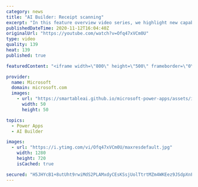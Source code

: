 ```yaml
---
category: news
title: "AI Builder: Receipt scanning"
excerpt: "In this feature overview video series, we highlight new capabilities included in the latest update to AI Builder.  Receipt scanning is a new AI Builder feature that processes receipts to identify and extract information. The AI model identifies receipt data, merchant information, total price, and taxes"
publishedDateTime: 2020-11-12T16:04:40Z
originalUrl: "https://youtube.com/watch?v=Ofq47xVCm0U"
type: video
quality: 139
heat: 139
published: true

featuredContent: "<iframe width=\"800\" height=\"500\" frameborder=\"0\" src=\"https://www.youtube.com/embed/Ofq47xVCm0U\" allow=\"accelerometer; autoplay; encrypted-media; gyroscope; picture-in-picture\" allowfullscreen></iframe>"

provider:
  name: Microsoft
  domain: microsoft.com
  images:
    - url: "https://smartableai.github.io/microsoft-power-apps/assets/images/organizations/microsoft.com-50x50.jpg"
      width: 50
      height: 50

topics:
  - Power Apps
  - AI Builder

images:
  - url: "https://i.ytimg.com/vi/Ofq47xVCm0U/maxresdefault.jpg"
    width: 1280
    height: 720
    isCached: true

secured: "H5JHYcB1+8utUht9rwiMdS2PLAMxdyCEsKSsjUolTtrtMZm4WKEez9JSdpXnFnf+bxVrDKcUpcBR4ILrodNMotvKq7z90fKJdMYneRyF6pSbl6SNYau25isXWt39lOI3GlO1PLiDbkxty9SxiGHJMSfdWPu5VqufVAnj4+ddBdOrWh2OF16l63vo5LvpOmWg5efn/+E0PRqqgP3MBtIkk7TOM0m8NSexSytdLz2xHUdH7nGHaVOH3QvzGmRIfmTSqkAMk0bXQETzJV8RBlkYesHl28C+91UgDEIPBR/03nUk2mDiUozHzvEX+ToSgt+zt/KsqZyKZU7MolOo2keEbhK5pQF1yBiiEDIiPw3fWx6T+U6xtLL1pDIfqVMc4YCW7H8vqtWQ0RZSoDo0hzWK5Jem9paEfqbXGOzTTNJq0iY=;YE2nrhtAx0dHO9HElWFsCQ=="
---
```


